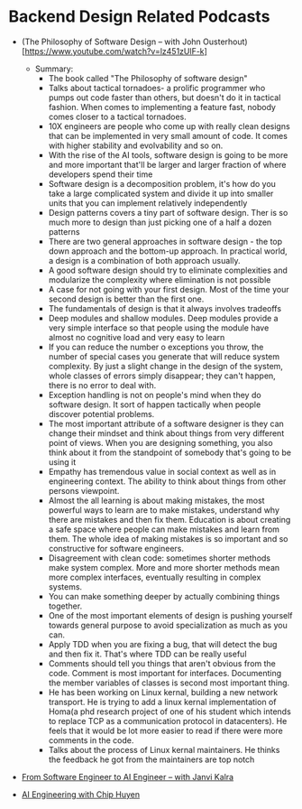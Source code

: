 # Backend Design Related Podcasts
- (The Philosophy of Software Design – with John Ousterhout)[https://www.youtube.com/watch?v=lz451zUlF-k]
  - Summary:
    - The book called "The Philosophy of software design"
    - Talks about tactical tornadoes- a prolific programmer who pumps out code faster than others, but doesn't do it in tactical fashion. When comes to implementing a feature fast, nobody comes closer to a tactical tornadoes.
    - 10X engineers are people who come up with really clean designs that can be implemented in very small amount of code. It comes with higher stability and evolvability and so on.
    - With the rise of the AI tools, software design is going to be more and more important that'll be larger and larger fraction of where developers spend their time
    - Software design is a decomposition problem, it's how do you take a large complicated system and divide it up into smaller units that you can implement relatively independently
    - Design patterns covers a tiny part of software design. Ther is so much more to design than just picking one of a half a dozen patterns
    - There are two general approaches in software design - the top down approach and the bottom-up approach. In practical world, a design is a combination of both approach usually.
    - A good software design should try to eliminate complexities and modularize the complexity where elimination is not possible
    - A case for not going with your first design. Most of the time your second design is better than the first one.
    - The fundamentals of design is that it always involves tradeoffs
    - Deep modules and shallow modules. Deep modules provide a very simple interface so that people using the module have almost no cognitive load and very easy to learn
    - If you can reduce the number o exceptions you throw, the number of special cases you generate that will reduce system complexity. By just a slight change in the design of the system, whole classes of errors simply disappear; they can't happen, there is no error to deal with.
    - Exception handling is not on people's mind when they do software design. It sort of happen tactically when people discover potential problems.
    - The most important attribute of a software designer is they can change their mindset and think about things from very different point of views. When you are designing something, you also think about it from the standpoint of somebody that's going to be using it
    - Empathy has tremendous value in social context as well as in engineering context. The ability to think about things from other persons viewpoint.
    - Almost the all learning is about making mistakes, the most powerful ways to learn are to make mistakes, understand why there are mistakes and then fix them. Education is about creating a safe space where people can make mistakes and learn from them. The whole idea of making mistakes is so important and so constructive for software engineers. 
    - Disagreement with clean code: sometimes shorter methods make system complex. More and more shorter methods mean more complex interfaces, eventually resulting in complex systems.
    - You can make something deeper by actually combining things together. 
    - One of the most important elements of design is pushing yourself towards general purpose to avoid specialization as much as you can.
    - Apply TDD when you are fixing a bug, that will detect the bug and then fix it. That's where TDD can be really useful
    - Comments should tell you things that aren't obvious from the code. Comment is most important for interfaces. Documenting the member variables of classes is second most important thing. 
    - He has been working on Linux kernal, building a new network transport. He is trying to add a linux kernal implementation of Homa(a phd research project of one of his student which intends to replace TCP as a communication protocol in datacenters). He feels that it would be lot more easier to read if there were more comments in the code.
    - Talks about the process of Linux kernal maintainers. He thinks the feedback he got from the maintainers are top notch

- [From Software Engineer to AI Engineer – with Janvi Kalra](https://www.youtube.com/watch?v=3E_jDJST69s)
- [AI Engineering with Chip Huyen](https://youtu.be/98o_L3jlixw?si=Sg50WAtH53l2SYNB)